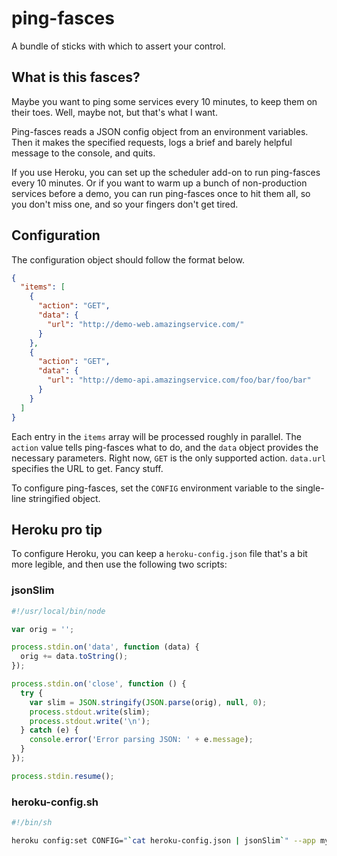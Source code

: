 # ping-fasces

A bundle of sticks with which to assert your control.

## What is this fasces?

Maybe you want to ping some services every 10 minutes, to keep them on their
toes. Well, maybe not, but that's what I want.

Ping-fasces reads a JSON config object from an environment variables. Then it
makes the specified requests, logs a brief and barely helpful message to the
console, and quits.

If you use Heroku, you can set up the scheduler add-on to run ping-fasces every
10 minutes. Or if you want to warm up a bunch of non-production services before
a demo, you can run ping-fasces once to hit them all, so you don't miss one,
and so your fingers don't get tired.

## Configuration

The configuration object should follow the format below.

```json
{
  "items": [
    {
      "action": "GET",
      "data": {
        "url": "http://demo-web.amazingservice.com/"
      }
    },
    {
      "action": "GET",
      "data": {
        "url": "http://demo-api.amazingservice.com/foo/bar/foo/bar"
      }
    }
  ]
}
```

Each entry in the `items` array will be processed roughly in parallel. The
`action` value tells ping-fasces what to do, and the `data` object provides the
necessary parameters. Right now, `GET` is the only supported action. `data.url`
specifies the URL to get. Fancy stuff.

To configure ping-fasces, set the `CONFIG` environment variable to the single-line stringified object.

## Heroku pro tip

To configure Heroku, you can keep a `heroku-config.json` file that's a bit more legible, and then use the following two scripts:

### jsonSlim
```javascript
#!/usr/local/bin/node

var orig = '';

process.stdin.on('data', function (data) {
  orig += data.toString();
});

process.stdin.on('close', function () {
  try {
    var slim = JSON.stringify(JSON.parse(orig), null, 0);
    process.stdout.write(slim);
    process.stdout.write('\n');
  } catch (e) {
    console.error('Error parsing JSON: ' + e.message);
  }
});

process.stdin.resume();
```


### heroku-config.sh
```sh
#!/bin/sh

heroku config:set CONFIG="`cat heroku-config.json | jsonSlim`" --app my-pinger-app 
```
